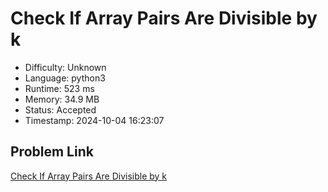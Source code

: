 # Check If Array Pairs Are Divisible by k

- Difficulty: Unknown
- Language: python3
- Runtime: 523 ms
- Memory: 34.9 MB
- Status: Accepted
- Timestamp: 2024-10-04 16:23:07

## Problem Link
[Check If Array Pairs Are Divisible by k](https://leetcode.com/problems/check-if-array-pairs-are-divisible-by-k)

